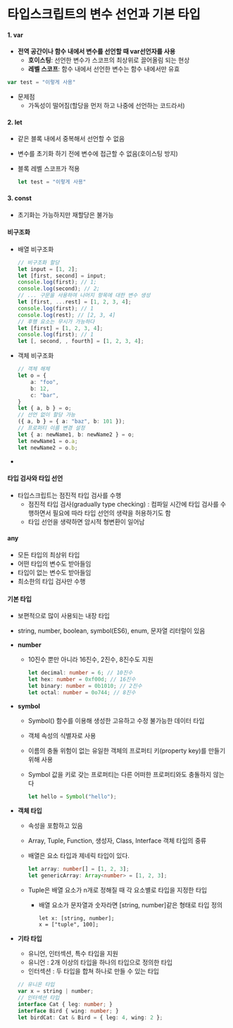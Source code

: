 # 타입스크립트의 변수 선언과 기본 타입



#### 1. var

- **전역 공간이나 함수 내에서 변수를 선언할 때 var선언자를 사용**
  - **호이스팅**: 선언한 변수가 스코프의 최상위로 끌어올림 되는 현상
  - **레벨 스코프**: 함수 내에서 선언한 변수는 함수 내에서만 유효

```typescript
var test = "이렇게 사용"
```

- 문제점
  - 가독성이 떨어짐(할당을 먼저 하고 나중에 선언하는 코드라서)

#### 2. let

- 같은 블록 내에서 중복해서 선언할 수 없음

- 변수를 초기화 하기 전에 변수에 접근할 수 없음(호이스팅 방지)

- 블록 레벨 스코프가 적용

  ```typescript
  let test = "이렇게 사용"
  ```

#### 3. const

- 초기화는 가능하지만 재할당은 불가능



#### 비구조화

- 배열 비구조화

  ```typescript
  // 비구조화 할당
  let input = [1, 2];
  let [first, second] = input;
  console.log(first); // 1;
  console.log(second); // 2;
  // ... 구문을 사용하여 나머지 항목에 대한 변수 생성
  let [first, ...rest] = [1, 2, 3, 4];
  console.log(first); // 1
  console.log(rest); // [2, 3, 4]
  // 후행 요소는 무시가 가능하다
  let [first] = [1, 2, 3, 4];
  console.log(first); // 1
  let [, second, , fourth] = [1, 2, 3, 4];
  ```

- 객체 비구조화

  ```typescript
  // 객체 해체
  let o = {
      a: "foo",
      b: 12,
      c: "bar",
  }
  let { a, b } = o;
  // 선언 없이 할당 가능
  ({ a, b } = { a: "baz", b: 101 });
  // 프로퍼티 이름 변경 설정
  let { a: newName1, b: newName2 } = o;
  let newName1 = o.a;
  let newName2 = o.b;
  ```

  

- 





#### 타입 검사와 타입 선언

- 타입스크립트는 점진적 타입 검사를 수행
  - 점진적 타입 검사(gradually type checking) : 컴파일 시간에 타입 검사를 수행하면서 필요에 따라 타입 선언의 생략을  허용하기도 함
  - 타입 선언을 생략하면 암시적 형변환이 일어남

#### any

- 모든 타입의 최상위 타입
- 어떤 타입의 변수도 받아들임
- 타입이 없는 변수도 받아들임
- 최소한의 타입 검사만 수행



#### 기본 타입

- 보편적으로 많이 사용되는 내장 타입

- string, number, boolean, symbol(ES6), enum, 문자열 리터럴이 있음

- **number**

  - 10진수 뿐만 아니라 16진수, 2진수, 8진수도 지원

    ```typescript
    let decimal: number = 6; // 10진수
    let hex: number = 0xf00d; // 16진수
    let binary: number = 0b1010; // 2진수
    let octal: number = 0o744; // 8진수
    ```

- **symbol**

  - Symbol() 함수를 이용해 생성한 고유하고 수정 불가능한 데이터 타입

  - 객체 속성의 식별자로 사용

  - 이름의 충돌 위험이 없는 유일한 객체의 프로퍼티 키(property key)를 만들기 위해 사용

  - Symbol 값을 키로 갖는 프로퍼티는 다른 어떠한 프로퍼티와도 충돌하지 않는다

    ```typescript
    let hello = Symbol("hello");
    ```

- **객체 타입**

  - 속성을 포함하고 있음

  - Array, Tuple, Function, 생성자, Class, Interface 객체 타입의 중류

  - 배열은 요소 타입과 제네릭 타입이 있다.

    ```typescript
    let array: number[] = [1, 2, 3];
    let genericArray: Array<number> = [1, 2, 3];
    ```

  - Tuple은 배열 요소가 n개로 정해질 때 각 요소별로 타입을 지정한 타입

    - 배열 요소가 문자열과 숫자라면 [string, number]같은 형태로 타입 정의

      ```
      let x: [string, number];
      x = ["tuple", 100];
      ```

- **기타 타입**

  - 유니언, 인터섹션, 특수 타입을 지원
  - 유니언 : 2개 이상의 타입을 하나의 타입으로 정의한 타입
  - 인터섹션 : 두 타입을 합쳐 하나로 만들 수 있는 타입

  ```typescript
  // 유니온 타입
  var x = string | number;
  // 인터섹션 타입
  interface Cat { leg: number; }
  interface Bird { wing: number; }
  let birdCat: Cat & Bird = { leg: 4, wing: 2 };
  ```

  

